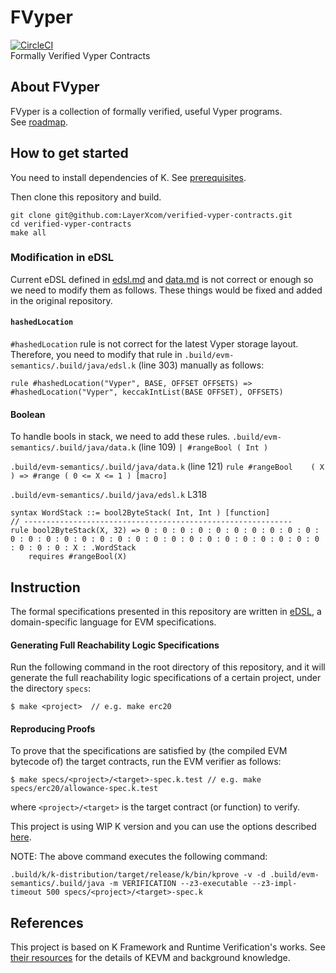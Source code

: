 # FVyper
[![CircleCI](https://circleci.com/gh/LayerXcom/verified-vyper-contracts.svg?style=svg)](https://circleci.com/gh/LayerXcom/verified-vyper-contracts)  
Formally Verified Vyper Contracts  

## About FVyper
FVyper is a collection of formally verified, useful Vyper programs.  
See [roadmap](https://github.com/LayerXcom/verified-vyper-contracts/issues/5).

## How to get started

You need to install dependencies of K. See [prerequisites](https://github.com/kframework/k#prerequisites).

Then clone this repository and build.

```
git clone git@github.com:LayerXcom/verified-vyper-contracts.git
cd verified-vyper-contracts
make all
```

### Modification in eDSL
Current eDSL defined in [edsl.md](https://github.com/kframework/evm-semantics/blob/9a409babcd9b77a0f9a30f52350e4c5d46e6b086/edsl.md) and [data.md](https://github.com/kframework/evm-semantics/blob/9a409babcd9b77a0f9a30f52350e4c5d46e6b086/data.md) is not correct or enough so we need to modify them as follows. These things would be fixed and added in the original repository.

#### `hashedLocation`
`#hashedLocation` rule is not correct for the latest Vyper storage layout. Therefore, you need to modify that rule in `.build/evm-semantics/.build/java/edsl.k` (line 303) manually as follows: 
```
rule #hashedLocation("Vyper", BASE, OFFSET OFFSETS) => #hashedLocation("Vyper", keccakIntList(BASE OFFSET), OFFSETS)
```

#### Boolean
To handle bools in stack, we need to add these rules.
`.build/evm-semantics/.build/java/data.k` (line 109)
```| #rangeBool ( Int )```

`.build/evm-semantics/.build/java/data.k` (line 121)
```rule #rangeBool    ( X ) => #range ( 0 <= X <= 1 ) [macro]```

`.build/evm-semantics/.build/java/edsl.k` L318
```
syntax WordStack ::= bool2ByteStack( Int, Int ) [function]
// ------------------------------------------------------------
rule bool2ByteStack(X, 32) => 0 : 0 : 0 : 0 : 0 : 0 : 0 : 0 : 0 : 0 : 0 : 0 : 0 : 0 : 0 : 0 : 0 : 0 : 0 : 0 : 0 : 0 : 0 : 0 : 0 : 0 : 0 : 0 : 0 : 0 : 0 : X : .WordStack
    requires #rangeBool(X)
```


## Instruction

The formal specifications presented in this repository are written in [eDSL](https://github.com/runtimeverification/verified-smart-contracts/blob/master/resources/edsl.md), a domain-specific language for EVM specifications.

#### Generating Full Reachability Logic Specifications

Run the following command in the root directory of this repository, and it will generate the full reachability logic specifications of a certain project, under the directory `specs`:

```
$ make <project>  // e.g. make erc20
```

#### Reproducing Proofs

To prove that the specifications are satisfied by (the compiled EVM bytecode of) the target contracts, run the EVM verifier as follows:

```
$ make specs/<project>/<target>-spec.k.test // e.g. make specs/erc20/allowance-spec.k.test
```

where `<project>/<target>` is the target contract (or function) to verify.

This project is using WIP K version and you can use the options described [here](https://github.com/runtimeverification/verified-smart-contracts/blob/master/resources/kprove-tutorial.md#kprove-logging-options).

NOTE: The above command executes the following command:
```
.build/k/k-distribution/target/release/k/bin/kprove -v -d .build/evm-semantics/.build/java -m VERIFICATION --z3-executable --z3-impl-timeout 500 specs/<project>/<target>-spec.k
```

## References
This project is based on K Framework and Runtime Verification's works. See [their resources](https://github.com/runtimeverification/verified-smart-contracts/blob/master/README.md#resources) for the details of KEVM and background knowledge.
